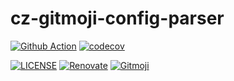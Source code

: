 # cz-gitmoji-config-parser

[![Github Action](https://github.com/SnO2WMaN/cz-gitmoji-config-parser/workflows/Node%20CI/badge.svg)](https://github.com/SnO2WMaN/cz-gitmoji-config-parser/actions)
[![codecov](https://codecov.io/gh/SnO2WMaN/cz-gitmoji-config-parser/branch/master/graph/badge.svg)](https://codecov.io/gh/SnO2WMaN/cz-gitmoji-config-parser)

[![LICENSE](https://img.shields.io/github/license/conten2/eslint-config)](https://www.npmjs.com/package/@conten2/eslint-config)
[![Renovate](https://img.shields.io/badge/renovate-enabled-25c4c3.svg)](https://renovatebot.com/)
[![Gitmoji](https://img.shields.io/badge/gitmoji-%20😜%20😍-FFDD67.svg)](https://gitmoji.carloscuesta.me)
